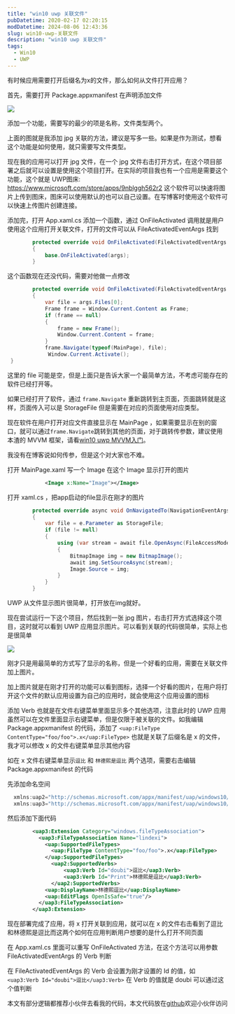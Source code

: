 ```yaml
---
title: "win10 uwp 关联文件"
pubDatetime: 2020-02-17 02:20:15
modDatetime: 2024-08-06 12:43:36
slug: win10-uwp-关联文件
description: "win10 uwp 关联文件"
tags:
  - Win10
  - UWP
---
```





有时候应用需要打开后缀名为x的文件，那么如何从文件打开应用？

<!--more-->


<!-- CreateTime:2020/2/17 10:20:15 -->


<div id="toc"></div>

首先，需要打开 Package.appxmanifest 在声明添加文件

<!-- ![](images/img-win10 uwp 关联文件0.png) -->

![](http://cdn.lindexi.site/AwCCAwMAItoFAMV+BQA28wYAAQAEAK4+AQBmQwIAaOgJAOjZ/2017223193546.jpg)

添加一个功能，需要写的最少的项是名称，文件类型两个。

上面的图就是我添加 jpg 关联的方法，建议是写多一些。如果是作为测试，想看这个功能是如何使用，就只需要写文件类型。

现在我的应用可以打开 jpg 文件，在一个 jpg 文件右击打开方式，在这个项目部署之后就可以设置是使用这个项目打开。在实际的项目我也有一个应用是需要这个功能，这个就是 UWP图床: https://www.microsoft.com/store/apps/9nblggh562r2 这个软件可以快速将图片上传到图床，图床可以使用默认的也可以自己设置。在写博客时使用这个软件可以快速上传图片创建连接。

添加完，打开 App.xaml.cs 添加一个函数，通过 OnFileActivated 调用就是用户使用这个应用打开关联文件，打开的文件可以从 FileActivatedEventArgs 找到


```csharp
        protected override void OnFileActivated(FileActivatedEventArgs args)
        {
            base.OnFileActivated(args);
        }
```

这个函数现在还没代码，需要对他做一点修改

```csharp
        protected override void OnFileActivated(FileActivatedEventArgs args)
        {
            var file = args.Files[0];
            Frame frame = Window.Current.Content as Frame;
            if (frame == null)
            {
                frame = new Frame();
                Window.Current.Content = frame;
            }
            frame.Navigate(typeof(MainPage), file);
             Window.Current.Activate();
 }
```

这里的 file 可能是空，但是上面只是告诉大家一个最简单方法，不考虑可能存在的软件已经打开等。

如果已经打开了软件，通过 `frame.Navigate` 重新跳转到主页面，页面跳转就是这样，页面传入可以是 StorageFile 但是需要在对应的页面使用对应类型。

现在软件在用户打开对应文件直接显示在 MainPage ，如果需要显示在别的窗口，就可以通过`frame.Navigate`跳转到其他的页面，对于跳转传参数，建议使用本渣的 MVVM 框架，请看[win10 uwp MVVM入门](https://blog.lindexi.com/post/win10-uwp-MVVM%E5%85%A5%E9%97%A8.html )。

我没有在博客说如何传参，但是这个对大家也不难。

打开 MainPage.xaml 写一个 Image 在这个 Image 显示打开的图片

```xml
            <Image x:Name="Image"></Image>

```

打开 xaml.cs ，把app启动的file显示在刚才的图片

```csharp
        protected override async void OnNavigatedTo(NavigationEventArgs e)
        {
            var file = e.Parameter as StorageFile;
            if (file != null)
            {
                using (var stream = await file.OpenAsync(FileAccessMode.Read))
                {
                    BitmapImage img = new BitmapImage();
                    await img.SetSourceAsync(stream);
                    Image.Source = img;
                }
            }
        }
```

UWP 从文件显示图片很简单，打开放在img就好。

现在尝试运行一下这个项目，然后找到一张 jpg 图片，右击打开方式选择这个项目，这时就可以看到 UWP 应用显示图片。可以看到关联的代码很简单，实际上也是很简单

![](http://cdn.lindexi.site/AwCCAwMAItoFAMV+BQA28wYAAQAEAK4+AQBmQwIAaOgJAOjZ/%E6%96%87%E4%BB%B6%E6%89%93%E5%BC%80.gif)


刚才只是用最简单的方式写了显示的名称，但是一个好看的应用，需要在关联文件加上图片。

加上图片就是在刚才打开的功能可以看到图标，选择一个好看的图片，在用户将打开这个文件的默认应用设置为自己的应用时，就会使用这个应用设置的图标

添加 Verb 也就是在文件右键菜单里面显示多个其他选项，注意此时的 UWP 应用虽然可以在文件里面显示右键菜单，但是仅限于被关联的文件。如我编辑 Package.appxmanifest 的代码，添加了 `<uap:FileType ContentType="foo/foo">.x</uap:FileType>` 也就是关联了后缀名是 x 的文件，我才可以修改 x 的文件右键菜单显示其他内容

如在 x 文件右键菜单显示`逗比` 和 `林德熙是逗比` 两个选项，需要右击编辑 Package.appxmanifest 的代码

<!-- ![](images/img-win10 uwp 关联文件1.png) -->

先添加命名空间

```csharp
  xmlns:uap2="http://schemas.microsoft.com/appx/manifest/uap/windows10/2"
  xmlns:uap3="http://schemas.microsoft.com/appx/manifest/uap/windows10/3"
```

然后添加下面代码

```xml
        <uap3:Extension Category="windows.fileTypeAssociation">
          <uap3:FileTypeAssociation Name="lindexi">
            <uap:SupportedFileTypes>
              <uap:FileType ContentType="foo/foo">.x</uap:FileType>
            </uap:SupportedFileTypes>
              <uap2:SupportedVerbs>
                  <uap3:Verb Id="doubi">逗比</uap3:Verb>
                  <uap3:Verb Id="Print">林德熙是逗比</uap3:Verb>
              </uap2:SupportedVerbs>
            <uap:DisplayName>林德熙逗比</uap:DisplayName>
            <uap:EditFlags OpenIsSafe="true"/>
          </uap3:FileTypeAssociation>
        </uap3:Extension>
```

现在部署完成了应用，将 x 打开关联到应用，就可以在 x 的文件右击看到了逗比和林德熙是逗比而这两个如何在应用判断用户想要的是什么打开不同页面

在 App.xaml.cs 里面可以重写 OnFileActivated 方法，在这个方法可以用参数 FileActivatedEventArgs 的 Verb 判断

在 FileActivatedEventArgs 的 Verb 会设置为刚才设置的 Id 的值，如 `<uap3:Verb Id="doubi">逗比</uap3:Verb>` 在 Verb 的值就是 doubi 可以通过这个值判断

本文有部分逻辑都推荐小伙伴去看我的代码，本文代码放在[github](https://github.com/lindexi/lindexi_gd/tree/84466f2af53538ecdc8d51952f4ac5ceb893771d/NoweenanemkoGefefenaijel)欢迎小伙伴访问

